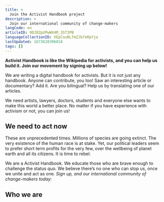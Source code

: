 ```yaml
---
title: >
  Join the Activist Handbook project
description: >
  Join our international community of change-makers
langCode: en
articleID: 9DJDZpUPwWX4M_3ST3PB
languageCollectionID: XEpCouBLfmZJb7eRpYja
lastUpdated: 1673628396818
tags: []
---
```


**Activist Handbook is like the Wikipedia for activists, and you can help us build it. Join our movement by signing up below!**

We are writing a digital handbook for activists. But it is not just any handbook. Anyone can contribute, you too! Saw an interesting article or documentary? Add it. Are you bilingual? Help us by translating one of our articles.

We need artists, lawyers, doctors, students and everyone else wants to make this world a better place. No matter if you have experience with activism or not, you can join us!

## We need to act now

These are unprecedented times. Millions of species are going extinct. The very existence of the human race is at stake. Yet, our political leaders seem to prefer short term profits for the very few, over the wellbeing of planet earth and all its citizens. It is time to rebel.

We are a Activist Handbook. We educate those who are brave enough to challenge the status quo. We believe there’s no one who can stop us, once we unite and act as one. _Sign up, and our international community of change-makers today:_

## Who we are